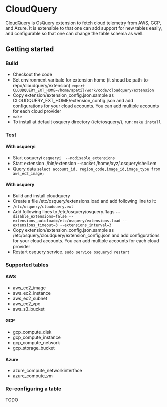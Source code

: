 # CloudQuery

CloudQuery is OsQuery extension to fetch cloud telemetry from AWS, GCP, and Azure. It is extensible to that 
one can add support for new tables easily, and configurable so that one can change the table schema as well.

## Getting started

### Build
- Checkout the code
- Set environment varibale for extension home (it shoud be path-to-repo/cloudquery/extension) 
`export CLOUDQUERY_EXT_HOME=/home/apatil/work/code/cloudquery/extension`
- Copy extension/extension_config.json.sample as CLOUDQUERY_EXT_HOME/extension_config.json and add configurations for
your cloud accounts. You can add multiple accounts for each cloud provider
- `make`
- To install at default osquery directory (/etc/osquery/), run: `make install`

### Test
#### With osqueryi
- Start osqueryi
`osqueryi  --nodisable_extensions`
- Start extension
./bin/extension --socket /home/xyz/.osquery/shell.em
- Query data
`select account_id, region_code,image_id,image_type from aws_ec2_image;`
#### With osquery
- Build and install cloudquery
- Create a file /etc/osquery/extensions.load and add following line to it:
- `/etc/osquery/cloudquery.ext`
- Add following lines to /etc/osquery/osquery.flags
`--disable_extensions=false
--extensions_autoload=/etc/osquery/extensions.load
--extensions_timeout=3
--extensions_interval=3`
- Copy extension/extension_config.json.sample as /etc/osquery/cloudquery/extension_config.json and add configurations for
your cloud accounts. You can add multiple accounts for each cloud provider
- Restart osquery service. `sudo service osqueryd restart`

### Supported tables
#### AWS
- aws_ec2_image
- aws_ec2_instance
- aws_ec2_subnet
- aws_ec2_vpc
- aws_s3_bucket

#### GCP
- gcp_compute_disk
- gcp_compute_instance
- gcp_compute_network
- gcp_storage_bucket

#### Azure
- azure_compute_networkinterface
- azure_compute_vm

### Re-configuring a table
TODO
